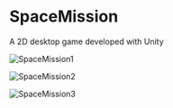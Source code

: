 # SpaceMission
A 2D desktop game developed with Unity

![SpaceMission1](https://github.com/iremyyilmz/SpaceMission/assets/134611467/bd5afde9-39d9-4315-830e-d5bb1a6fa8db)


![SpaceMission2](https://github.com/iremyyilmz/SpaceMission/assets/134611467/faae60a1-3b94-441f-9a29-c83d3b1da04c)


![SpaceMission3](https://github.com/iremyyilmz/SpaceMission/assets/134611467/5bf6a672-a096-4729-a2fe-0e24bd156914)

